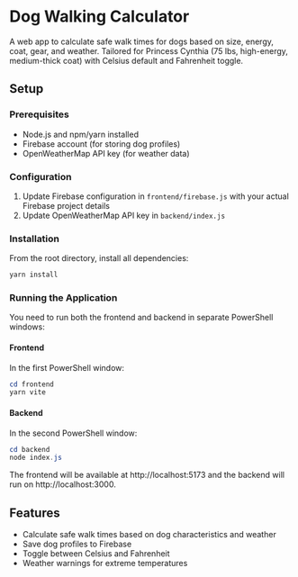 # Dog Walking Calculator

A web app to calculate safe walk times for dogs based on size, energy, coat, gear, and weather. Tailored for Princess Cynthia (75 lbs, high-energy, medium-thick coat) with Celsius default and Fahrenheit toggle.

## Setup

### Prerequisites
- Node.js and npm/yarn installed
- Firebase account (for storing dog profiles)
- OpenWeatherMap API key (for weather data)

### Configuration
1. Update Firebase configuration in `frontend/firebase.js` with your actual Firebase project details
2. Update OpenWeatherMap API key in `backend/index.js`

### Installation
From the root directory, install all dependencies:
```powershell
yarn install
```

### Running the Application
You need to run both the frontend and backend in separate PowerShell windows:

#### Frontend
In the first PowerShell window:
```powershell
cd frontend
yarn vite
```

#### Backend
In the second PowerShell window:
```powershell
cd backend
node index.js
```

The frontend will be available at http://localhost:5173 and the backend will run on http://localhost:3000.

## Features
- Calculate safe walk times based on dog characteristics and weather
- Save dog profiles to Firebase
- Toggle between Celsius and Fahrenheit
- Weather warnings for extreme temperatures
